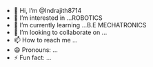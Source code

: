 - 👋 Hi, I’m @Indrajith8714
- 👀 I’m interested in ...ROBOTICS
- 🌱 I’m currently learning ...B.E MECHATRONICS
- 💞️ I’m looking to collaborate on ...
- 📫 How to reach me ...
- 😄 Pronouns: ...
- ⚡ Fun fact: ...

<!---
Indrajith8714/Indrajith8714 is a ✨ special ✨ repository because its `README.md` (this file) appears on your GitHub profile.
You can click the Preview link to take a look at your changes.
--->
